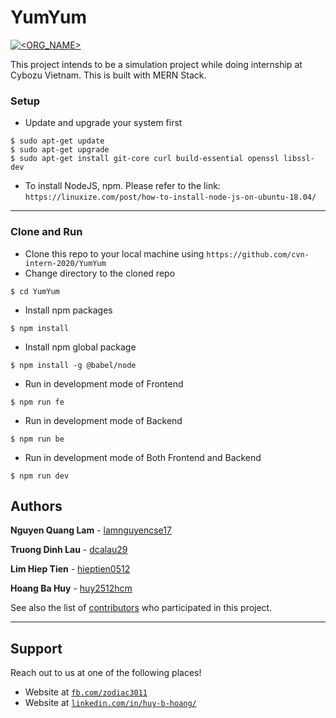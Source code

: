 # YumYum
[![<ORG_NAME>](https://circleci.com/gh/cvn-intern-2020/YumYum.svg?style=shield)](<LINK>)

This project intends to be a simulation project while doing internship at Cybozu Vietnam. This is built with MERN Stack.

### Setup

- Update and upgrade your system first

```shell
$ sudo apt-get update
$ sudo apt-get upgrade
$ sudo apt-get install git-core curl build-essential openssl libssl-dev
```

- To install NodeJS, npm. Please refer to the link:
`https://linuxize.com/post/how-to-install-node-js-on-ubuntu-18.04/`

---

### Clone and Run
- Clone this repo to your local machine using `https://github.com/cvn-intern-2020/YumYum`
- Change directory to the cloned repo
```shell
$ cd YumYum
```
- Install npm packages
```shell
$ npm install
```
- Install npm global package
```shell
$ npm install -g @babel/node
```

- Run in development mode of Frontend
```shell
$ npm run fe
```

- Run in development mode of Backend
```shell
$ npm run be
```

- Run in development mode of Both Frontend and Backend
```shell
$ npm run dev
```

## Authors

**Nguyen Quang Lam** - [lamnguyencse17](https://github.com/lamnguyencse17)

**Truong Dinh Lau** - [dcalau29](https://github.com/dcalau29)

**Lim Hiep Tien** - [hieptien0512](https://github.com/hieptien0512)

**Hoang Ba Huy** - [huy2512hcm](https://github.com/huy2512hcm)

See also the list of [contributors](https://github.com/cvn-intern-2020/YumYum/graphs/contributors) who participated in this project.

---
## Support

Reach out to us at one of the following places!

- Website at <a href="https://www.facebook.com/zodiac3011" target="_blank">`fb.com/zodiac3011`</a>
- Website at <a href="https://www.linkedin.com/in/huy-b-hoang/" target="_blank">`linkedin.com/in/huy-b-hoang/`</a>

